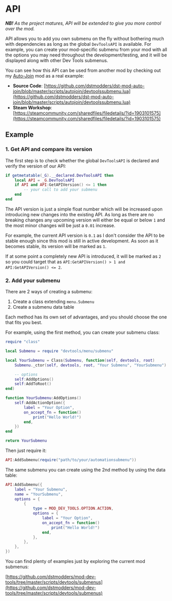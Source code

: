 # API

_**NB!** As the project matures, API will be extended to give you more control
over the mod._

API allows you to add you own submenu on the fly without bothering much with
dependencies as long as the global `DevToolsAPI` is available. For example, you
can create your mod-specific submenu from your mod with all the options you may
need throughout the development/testing, and it will be displayed along with
other Dev Tools submenus.

You can see how this API can be used from another mod by checking out my
[Auto-Join](https://steamcommunity.com/sharedfiles/filedetails/?id=1903101575)
mod as a real example:

- **Source Code**: [https://github.com/dstmodders/dst-mod-auto-join/blob/master/scripts/autojoin/devtoolssubmenu.lua](https://github.com/dstmodders/dst-mod-auto-join/blob/master/scripts/autojoin/devtoolssubmenu.lua)
- **Steam Workshop**: [https://steamcommunity.com/sharedfiles/filedetails/?id=1903101575](https://steamcommunity.com/sharedfiles/filedetails/?id=1903101575)

## Example

### 1. Get API and compare its version

The first step is to check whether the global `DevToolsAPI` is declared and
verify the version of our API:

```lua
if getmetatable(_G).__declared.DevToolsAPI then
    local API = _G.DevToolsAPI
    if API and API:GetAPIVersion() <= 1 then
        -- your call to add your submenu
    end
end
```

The API version is just a simple float number which will be increased upon
introducing new changes into the existing API. As long as there are no breaking
changes any upcoming version will either be equal or below `1` and the most
minor changes will be just a `0.01` increase.

For example, the current API version is `0.1` as I don't consider the API to be
stable enough since this mod is still in active development. As soon as it
becomes stable, its version will be marked as `1`.

If at some point a completely new API is introduced, it will be marked as `2` so
you could target that as `API:GetAPIVersion() > 1 and API:GetAPIVersion() <= 2`.

### 2. Add your submenu

There are 2 ways of creating a submenu:

1. Create a class extending `menu.Submenu`
2. Create a submenu data table

Each method has its own set of advantages, and you should choose the one that
fits you best.

For example, using the first method, you can create your submenu class:

```lua
require "class"

local Submenu = require "devtools/menu/submenu"

local YourSubmenu = Class(Submenu, function(self, devtools, root)
    Submenu._ctor(self, devtools, root, "Your Submenu", "YourSubmenu")

    -- options
    self:AddOptions()
    self:AddToRoot()
end)

function YourSubmenu:AddOptions()
    self:AddActionOption({
        label = "Your Option",
        on_accept_fn = function()
            print("Hello World!")
        end,
    })
end

return YourSubmenu
```

Then just require it:

```lua
API:AddSubmenu(require("path/to/your/automationsubmenu"))
```

The same submenu you can create using the 2nd method by using the data table:

```lua
API:AddSubmenu({
    label = "Your Submenu",
    name = "YourSubmenu",
    options = {
        {
            type = MOD_DEV_TOOLS.OPTION.ACTION,
            options = {
                label = "Your Option",
                on_accept_fn = function()
                    print("Hello World!")
                end,
            },
        },
    },
})
```

You can find plenty of examples just by exploring the current mod submenus:

[https://github.com/dstmodders/mod-dev-tools/tree/master/scripts/devtools/submenus](https://github.com/dstmodders/mod-dev-tools/tree/master/scripts/devtools/submenus)
